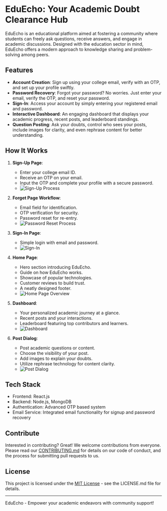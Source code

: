 # EduEcho: Your Academic Doubt Clearance Hub

EduEcho is an educational platform aimed at fostering a community where students can freely ask questions, receive answers, and engage in academic discussions. Designed with the education sector in mind, EduEcho offers a modern approach to knowledge sharing and problem-solving among peers.

## Features

- **Account Creation**: Sign up using your college email, verify with an OTP, and set up your profile swiftly.
- **Password Recovery**: Forgot your password? No worries. Just enter your email, verify the OTP, and reset your password.
- **Sign-In**: Access your account by simply entering your registered email and password.
- **Interactive Dashboard**: An engaging dashboard that displays your academic progress, recent posts, and leaderboard standings.
- **Question Posting**: Ask your doubts, control who sees your posts, include images for clarity, and even rephrase content for better understanding.

## How It Works

1. **Sign-Up Page**: 
   - Enter your college email ID.
   - Receive an OTP on your email.
   - Input the OTP and complete your profile with a secure password.
   - ![Sign-Up Process]([https://res.cloudinary.com/dzxorfube/image/upload/v1713365226/eduecho/om8n6nqpgzw8vnh2qjtc.png])

2. **Forget Page Workflow**: 
   - Email field for identification.
   - OTP verification for security.
   - Password reset for re-entry.
   - ![Password Reset Process](link-to-password-reset-image)

3. **Sign-In Page**: 
   - Simple login with email and password.
   - ![Sign-In](link-to-signin-image)

4. **Home Page**: 
   - Hero section introducing EduEcho.
   - Guide on how EduEcho works.
   - Showcase of popular technologies.
   - Customer reviews to build trust.
   - A neatly designed footer.
   - ![Home Page Overview](link-to-homepage-image)

5. **Dashboard**: 
   - Your personalized academic journey at a glance.
   - Recent posts and your interactions.
   - Leaderboard featuring top contributors and learners.
   - ![Dashboard](link-to-dashboard-image)

6. **Post Dialog**: 
   - Post academic questions or content.
   - Choose the visibility of your post.
   - Add images to explain your doubts.
   - Utilize rephrase technology for content clarity.
   - ![Post Dialog](link-to-post-dialog-image)

## Tech Stack

- Frontend: React.js
- Backend: Node.js, MongoDB
- Authentication: Advanced OTP based system
- Email Service: Integrated email functionality for signup and password recovery

## Contribute

Interested in contributing? Great! We welcome contributions from everyone. Please read our [CONTRIBUTING.md](link-to-contribution-guidelines) for details on our code of conduct, and the process for submitting pull requests to us.

## License

This project is licensed under the [MIT License](link-to-license) - see the LICENSE.md file for details.

---

EduEcho - Empower your academic endeavors with community support!
